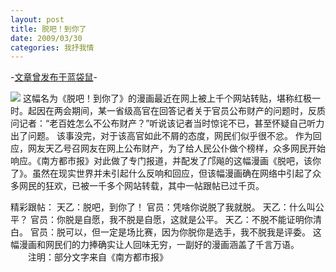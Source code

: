 ```yaml
---
layout: post
title: 脱吧！到你了
date: 2009/03/30
categories: 我抒我情
---
```


-[文章曾发布于蓝袋鼠](http://landaishu.hi2net.com/home/blog_read.asp?id=4175&blogid=65147)-




![](/heiniuniu_uploads/upload20083/200933003041371.jpg)
 这幅名为《脱吧！到你了》的漫画最近在网上被上千个网站转贴，堪称红极一时。起因在两会期间，某一省级高官在回答记者关于官员公布财产的问题时，反质问记者：“老百姓怎么不公布财产？”听说该记者当时惊诧不已，甚至怀疑自己听力出了问题。
 该事没完，对于该高官如此不屑的态度，网民们似乎很不忿。
 作为回应，网友天乙号召网友在网上公布财产，为了给人民公仆做个榜样，众多网民开始响应。《南方都市报》对此做了专门报道，并配发了邝飚的这幅漫画《脱吧，该你了》。虽然在现实世界并未引起什么反响和回应，但该幅漫画确在网络中引起了众多网民的狂欢，已被一千多个网站转载，其中一帖跟帖已过千页。
 
 精彩跟帖：
天乙：脱吧，到你了！
 官员：凭啥你说脱了我就脱。
 天乙：什么叫公平？
 官员：你脱是自愿，我不脱是自愿，这就是公平。
 天乙：不脱不能证明你清白。
 官员：脱可以，但一定是场比赛，因为你脱你是选手，我不脱我是评委。
 这幅漫画和网民们的力捧确实让人回味无穷，一副好的漫画涵盖了千言万语。
　　注明：部分文字来自《南方都市报》


